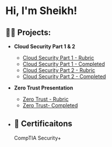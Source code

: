 <h1>Hi, I'm Sheikh! 
<h2>👨‍💻 Projects:</h2>

- <b>Cloud Security Part 1 & 2 </b>
  - [Cloud Security Part 1 - Rubric](https://shorturl.at/gmrtB)
  - [Cloud Security Part 1 - Completed](https://shorturl.at/agAZ0)
  - [Cloud Security Part 2 - Rubric](https://shorturl.at/GKOX8)
  - [Cloud Security Part 2 - Completed](https://shorturl.at/aD479)
 
- <b>Zero Trust Presentation </b>
  - [Zero Trust - Rubric](https://shorturl.at/morIM)
  - [Zero Trust- Completed](https://shorturl.at/hiBG1)
    
- <h2>📄 Certificaitons</h2>
    CompTIA Security+

